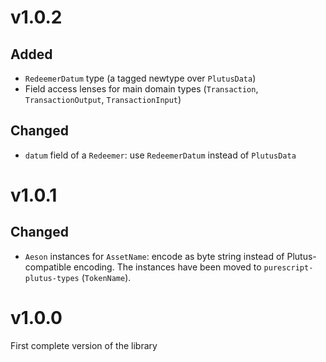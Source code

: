# v1.0.2

## Added

- `RedeemerDatum` type (a tagged newtype over `PlutusData`)
- Field access lenses for main domain types (`Transaction`, `TransactionOutput`, `TransactionInput`)

## Changed

- `datum` field of a `Redeemer`: use `RedeemerDatum` instead of `PlutusData`

# v1.0.1

## Changed

- `Aeson` instances for `AssetName`: encode as byte string instead of Plutus-compatible encoding. The instances have been moved to `purescript-plutus-types` (`TokenName`).

# v1.0.0

First complete version of the library
